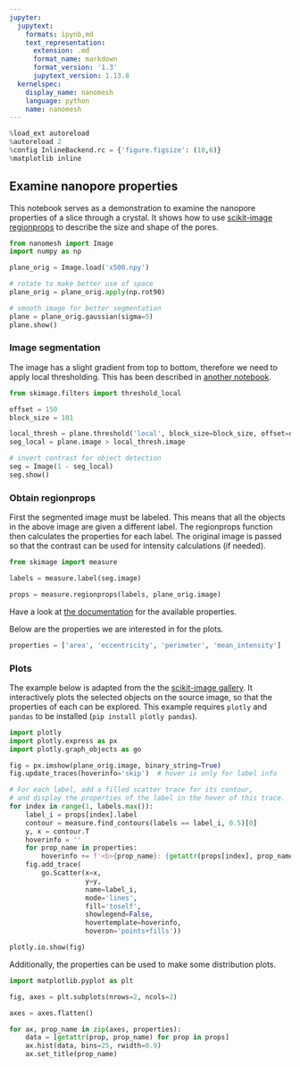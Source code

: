 ```yaml
---
jupyter:
  jupytext:
    formats: ipynb,md
    text_representation:
      extension: .md
      format_name: markdown
      format_version: '1.3'
      jupytext_version: 1.13.8
  kernelspec:
    display_name: nanomesh
    language: python
    name: nanomesh
---
```


```python
%load_ext autoreload
%autoreload 2
%config InlineBackend.rc = {'figure.figsize': (10,6)}
%matplotlib inline
```

## Examine nanopore properties

This notebook serves as a demonstration to examine the nanopore properties of a slice through a crystal. It shows how to use [scikit-image](https://scikit-image.org) [regionprops](https://scikit-image.org/docs/dev/api/skimage.measure.html#skimage.measure.regionprops) to describe the size and shape of the pores.

```python
from nanomesh import Image
import numpy as np

plane_orig = Image.load('x500.npy')

# rotate to make better use of space
plane_orig = plane_orig.apply(np.rot90)

# smooth image for better segmentation
plane = plane_orig.gaussian(sigma=5)
plane.show()
```

### Image segmentation

The image has a slight gradient from top to bottom, therefore we need to apply local thresholding. This has been described in [another notebook](https://nanomesh.readthedocs.io/en/latest/examples/How%20to%20segment%20image%20data%20using%20local%20thresholds.html).

```python
from skimage.filters import threshold_local

offset = 150
block_size = 101

local_thresh = plane.threshold('local', block_size=block_size, offset=offset)
seg_local = plane.image > local_thresh.image

# invert contrast for object detection
seg = Image(1 - seg_local)
seg.show()
```

### Obtain regionprops

First the segmented image must be labeled. This means that all the objects in the above image are given a different label. The regionprops function then calculates the properties for each label. The original image is passed so that the contrast can be used for intensity calculations (if needed).

```python
from skimage import measure

labels = measure.label(seg.image)

props = measure.regionprops(labels, plane_orig.image)
```

Have a look at [the documentation](https://scikit-image.org/docs/dev/api/skimage.measure.html?highlight=regionprops#regionprops) for the available properties.

Below are the properties we are interested in for the plots.

```python
properties = ['area', 'eccentricity', 'perimeter', 'mean_intensity']
```

### Plots

The example below is adapted from the the [scikit-image gallery](https://scikit-image.org/docs/dev/auto_examples/segmentation/plot_regionprops.html). It interactively plots the selected objects on the source image, so that the properties of each can be explored. This example requires `plotly` and `pandas` to be installed (`pip install plotly pandas`).

```python
import plotly
import plotly.express as px
import plotly.graph_objects as go

fig = px.imshow(plane_orig.image, binary_string=True)
fig.update_traces(hoverinfo='skip')  # hover is only for label info

# For each label, add a filled scatter trace for its contour,
# and display the properties of the label in the hover of this trace.
for index in range(1, labels.max()):
    label_i = props[index].label
    contour = measure.find_contours(labels == label_i, 0.5)[0]
    y, x = contour.T
    hoverinfo = ''
    for prop_name in properties:
        hoverinfo += f'<b>{prop_name}: {getattr(props[index], prop_name):.2f}</b><br>'
    fig.add_trace(
        go.Scatter(x=x,
                   y=y,
                   name=label_i,
                   mode='lines',
                   fill='toself',
                   showlegend=False,
                   hovertemplate=hoverinfo,
                   hoveron='points+fills'))

plotly.io.show(fig)
```

Additionally, the properties can be used to make some distribution plots.

```python
import matplotlib.pyplot as plt

fig, axes = plt.subplots(nrows=2, ncols=2)

axes = axes.flatten()

for ax, prop_name in zip(axes, properties):
    data = [getattr(prop, prop_name) for prop in props]
    ax.hist(data, bins=25, rwidth=0.9)
    ax.set_title(prop_name)
```
